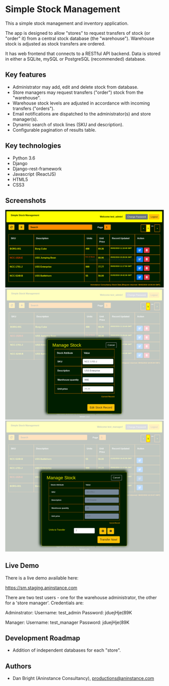 # Simple Stock Management

This a simple stock management and inventory application. 

The app is designed to allow "stores" to request transfers of stock (or "order" it) from a central stock database (the "warehouse"). Warehouse stock is adjusted as stock transfers are ordered.

It has web frontend that connects to a RESTful API backend. Data is stored in either a SQLite, mySQL or PostgreSQL (recommended) database.

## Key features

- Administrator may add, edit and delete stock from database.
- Store managers may request transfers ("order") stock from the "warehouse".
- Warehouse stock levels are adjusted in accordance with incoming transfers ("orders").
- Email notifications are dispatched to the administrator(s) and store manager(s).
- Dynamic search of stock lines (SKU and description).
- Configurable pagination of results table.

## Key technologies

- Python 3.6
- Django
- Django-rest-framework
- Javascript (ReactJS)
- HTML5
- CSS3

## Screenshots

![Screenshot 1](./meta/img/screenshot_1.png?raw=true)
![Screenshot 1](./meta/img/screenshot_2.png?raw=true)
![Screenshot 1](./meta/img/screenshot_3.png?raw=true)

## Live Demo

There is a live demo available here:

https://sm.staging.aninstance.com

There are two test users - one for the warehouse administrator, the other for a 'store manager'. Credentials are:

Adminstrator:
Username: test_admin
Password: jduejHje(89K

Manager:
Username: test_manager
Password: jduejHje(89K

## Development Roadmap

- Addition of independent databases for each "store". 

## Authors
- Dan Bright (Aninstance Consultancy), productions@aninstance.com
